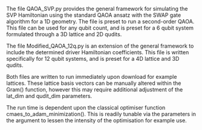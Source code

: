 The file QAOA_SVP.py provides the general framework for simulating the SVP Hamiltonian using the standard QAOA ansatz with the SWAP gate algorithm for a 1D geometry.
The file is preset to run a second-order QAOA.
This file can be used for any qubit count, and is preset for a 6 qubit system formulated through a 3D lattice and 2D qudits.

The file Modified_QAOA_12q.py is an extension of the general framework to include the determined driver Hamiltonian coefficients.
This file is written specifically for 12 qubit systems, and is preset for a 4D lattice and 3D qudits.

Both files are written to run immediately upon download for example lattices. 
These lattice basis vectors can be manually altered within the Gram() function, however this may require additional adjustment of the lat_dim and qudit_dim parameters.

The run time is dependent upon the classical optimiser function cmaes_to_adam_minimization(). 
This is readily tunable via the parameters in the argument to lessen the intensity of the optimisation for example use.
